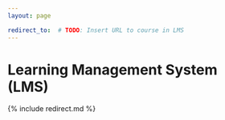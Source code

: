 ```yaml
---
layout: page

redirect_to:  # TODO: Insert URL to course in LMS
---
```


# Learning Management System (LMS)

{% include redirect.md %}

